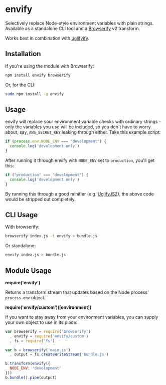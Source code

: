 # envify #

Selectively replace Node-style environment variables with plain strings.
Available as a standalone CLI tool and a
[Browserify](http://browserify.org) v2 transform.

Works best in combination with [uglifyify](http://github.com/hughsk/uglifyify).

## Installation ##

If you're using the module with Browserify:

``` bash
npm install envify browserify
```

Or, for the CLI:

``` bash
sudo npm install -g envify
```

## Usage ##

envify will replace your environment variable checks with ordinary strings -
only the variables you use will be included, so you don't have to worry about,
say, `AWS_SECRET_KEY` leaking through either. Take this example script:

``` javascript
if (process.env.NODE_ENV === "development") {
  console.log('development only')
}
```

After running it through envify with `NODE_ENV` set to `production`, you'll
get this:

``` javascript
if ("production" === "development") {
  console.log('development only')
}
```

By running this through a good minifier (e.g.
[UglifyJS2](https://github.com/mishoo/UglifyJS)), the above code would be
stripped out completely.

## CLI Usage ##

With browserify:

``` bash
browserify index.js -t envify > bundle.js
```

Or standalone:

``` bash
envify index.js > bundle.js
```

## Module Usage ##

**require('envify')**

Returns a transform stream that updates based on the Node process'
`process.env` object.

**require('envify/custom')([environment])**

If you want to stay away from your environment variables, you can supply
your own object to use in its place:

``` javascript
var browserify = require('browserify')
  , envify = require('envify/custom')
  , fs = require('fs')

var b = browserify('main.js')
  , output = fs.createWriteStream('bundle.js')

b.transform(envify({
  NODE_ENV: 'development'
}))
b.bundle().pipe(output)
```
